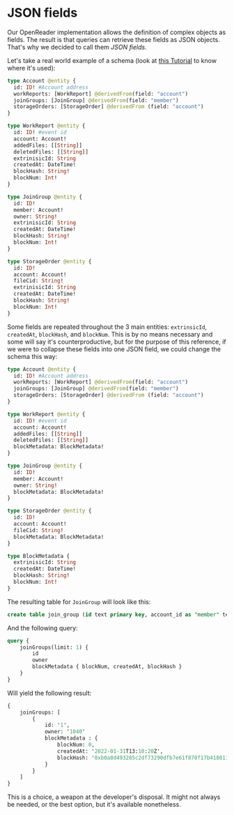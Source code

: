 # JSON fields

Our OpenReader implementation allows the definition of complex objects as fields. The result is that queries can retrieve these fields as JSON objects. That's why we decided to call them _JSON fields_.

Let's take a real world example of a schema (look at [this Tutorial](/tutorials/create-a-simple-squid) to know where it's used):

```graphql title="schema.graphql"
type Account @entity {
  id: ID! #Account address
  workReports: [WorkReport] @derivedFrom(field: "account")
  joinGroups: [JoinGroup] @derivedFrom(field: "member")
  storageOrders: [StorageOrder] @derivedFrom (field: "account")
}

type WorkReport @entity {
  id: ID! #event id
  account: Account!
  addedFiles: [[String]]
  deletedFiles: [[String]]
  extrinisicId: String
  createdAt: DateTime!
  blockHash: String!
  blockNum: Int!
}

type JoinGroup @entity {
  id: ID!
  member: Account!
  owner: String!
  extrinisicId: String
  createdAt: DateTime!
  blockHash: String!
  blockNum: Int!
}

type StorageOrder @entity {
  id: ID!
  account: Account!
  fileCid: String!
  extrinisicId: String
  createdAt: DateTime!
  blockHash: String!
  blockNum: Int!
}

```


Some fields are repeated throughout the 3 main entities: `extrinsicId`, `createdAt`, `blockHash`, and `blockNum`. This is by no means necessary and some will say it's counterproductive, but for the purpose of this reference, if we were to collapse these fields into one JSON field, we could change the schema this way:

```graphql
type Account @entity {
  id: ID! #Account address
  workReports: [WorkReport] @derivedFrom(field: "account")
  joinGroups: [JoinGroup] @derivedFrom(field: "member")
  storageOrders: [StorageOrder] @derivedFrom (field: "account")
}

type WorkReport @entity {
  id: ID! #event id
  account: Account!
  addedFiles: [[String]]
  deletedFiles: [[String]]
  blockMetadata: BlockMetadata!
}

type JoinGroup @entity {
  id: ID!
  member: Account!
  owner: String!
  blockMetadata: BlockMetadata!
}

type StorageOrder @entity {
  id: ID!
  account: Account!
  fileCid: String!
  blockMetadata: BlockMetadata!
}

type BlockMetadata {
  extrinisicId: String
  createdAt: DateTime!
  blockHash: String!
  blockNum: Int!
}
```

The resulting table for `JoinGroup` will look like this:

```sql
create table join_group (id text primary key, account_id as "member" text not null, "owner" text, "block_metadata" jsonb)
```

And the following query:

```graphql
query {
    joinGroups(limit: 1) {
        id
        owner
        blockMetadata { blockNum, createdAt, blockHash } 
    }
}
```

Will yield the following result:

```graphql
{
    joinGroups: [
        {
            id: '1', 
            owner: '1040'
            blockMetadata : {
                blockNum: 0,
                createdAt: '2022-01-31T13:10:20Z',
                blockHash: '0xb0a8d493285c2df73290dfb7e61f870f17b41801197a149ca93654499ea3dafe'
            }
        }
    ]
}
```

This is a choice, a weapon at the developer's disposal. It might not always be needed, or the best option, but it's available nonetheless.
